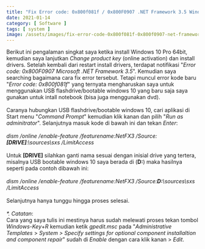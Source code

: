 ```yaml
---
title: "Fix Error code: 0x800f081f / 0x800F0907 .NET Framework 3.5 Windows 10 Pro"
date: 2021-01-14
category: [ Software ]
tags: [ system ]
image: /assets/images/fix-error-code-0x800f081f-0x800f0907-net-framework-3-5-windows-10-pro.jpg
---
```

Berikut ini pengalaman singkat saya ketika install Windows 10 Pro 64bit, kemudian saya lanjutkan <i>Change product key</i> (online activation) dan install drivers. Setelah kembali dari restart install drivers, terdapat notifikasi "<i>Error code: 0x800F0907 Microsoft .NET Framework 3.5</i>". Kemudian saya searching bagaimana cara fix error tersebut. Tetapi muncul error kode baru "<i>Error code: 0x800f081f</i>" yang ternyata mengharuskan saya untuk menggunakan USB flashdrive/bootable windows 10 yang baru saja saya gunakan untuk intall notebook (bisa juga menggunakan dvd).<br />
<br />
Caranya hubungkan USB flashdrive/bootable windows 10, cari aplikasi di Start menu "<i>Command Prompt</i>" kemudian klik kanan dan pilih "<i>Run as adminitrator</i>". Selanjutnya masuk kode di bawah ini dan tekan <i>Enter</i>:<br />
<br />
<i>dism /online /enable-feature /featurename:NetFX3 /Source:<b>[DRIVE]</b>:\sources\sxs /LimitAccess</i><br />
<br />
Untuk <b>[DRIVE]</b> silahkan ganti nama sesuai dengan inisial drive yang tertera, misalnya USB bootable windows 10 saya berada di (<b>D:</b>) maka hasilnya seperti pada contoh dibawah ini:<br />
<br />
<i>dism /online /enable-feature /featurename:NetFX3 /Source:<b>D:</b>\sources\sxs /LimitAccess</i><br />
<br />
Selanjutnya hanya tunggu hingga proses selesai.<br />
<br />
<i>*. Catatan</i>:<br />
Cara yang saya tulis ini mestinya harus sudah melewati proses tekan tombol <i>Windows-Key</i>+<i>R</i> kemudian ketik <i>gpedit.msc</i> pada "<i>Administrative Templates</i> > <i>System > Specify settings for optional component installaltion and component repair</i>" sudah di <i>Enable</i> dengan cara klik kanan > <i>Edit</i>.
